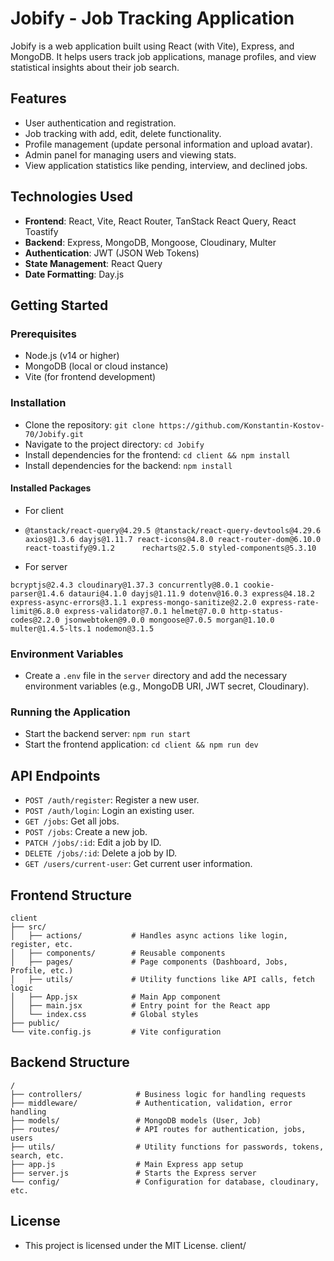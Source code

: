 # Jobify - Job Tracking Application

Jobify is a web application built using React (with Vite), Express, and MongoDB. It helps users track job applications, manage profiles, and view statistical insights about their job search.

## Features

- User authentication and registration.
- Job tracking with add, edit, delete functionality.
- Profile management (update personal information and upload avatar).
- Admin panel for managing users and viewing stats.
- View application statistics like pending, interview, and declined jobs.

## Technologies Used

- **Frontend**: React, Vite, React Router, TanStack React Query, React Toastify
- **Backend**: Express, MongoDB, Mongoose, Cloudinary, Multer
- **Authentication**: JWT (JSON Web Tokens)
- **State Management**: React Query
- **Date Formatting**: Day.js

## Getting Started

### Prerequisites

- Node.js (v14 or higher)
- MongoDB (local or cloud instance)
- Vite (for frontend development)

### Installation

- Clone the repository: `git clone https://github.com/Konstantin-Kostov-70/Jobify.git`
- Navigate to the project directory: `cd Jobify`
- Install dependencies for the frontend: `cd client && npm install`
- Install dependencies for the backend: `npm install`

#### Installed Packages

- For client

- `@tanstack/react-query@4.29.5 @tanstack/react-query-devtools@4.29.6 axios@1.3.6 dayjs@1.11.7 react-icons@4.8.0 react-router-dom@6.10.0 react-toastify@9.1.2      recharts@2.5.0 styled-components@5.3.10`

- For server

`bcryptjs@2.4.3 cloudinary@1.37.3 concurrently@8.0.1 cookie-parser@1.4.6 datauri@4.1.0 dayjs@1.11.9 dotenv@16.0.3 express@4.18.2 express-async-errors@3.1.1 express-mongo-sanitize@2.2.0 express-rate-limit@6.8.0 express-validator@7.0.1 helmet@7.0.0 http-status-codes@2.2.0 jsonwebtoken@9.0.0 mongoose@7.0.5 morgan@1.10.0 multer@1.4.5-lts.1 nodemon@3.1.5`

### Environment Variables

- Create a `.env` file in the `server` directory and add the necessary environment variables (e.g., MongoDB URI, JWT secret, Cloudinary).

### Running the Application

- Start the backend server: `npm run start`
- Start the frontend application: `cd client && npm run dev`

## API Endpoints

- `POST /auth/register`: Register a new user.
- `POST /auth/login`: Login an existing user.
- `GET /jobs`: Get all jobs.
- `POST /jobs`: Create a new job.
- `PATCH /jobs/:id`: Edit a job by ID.
- `DELETE /jobs/:id`: Delete a job by ID.
- `GET /users/current-user`: Get current user information.

## Frontend Structure

```
client
├── src/
│   ├── actions/           # Handles async actions like login, register, etc.
│   ├── components/        # Reusable components
│   ├── pages/             # Page components (Dashboard, Jobs, Profile, etc.)
│   ├── utils/             # Utility functions like API calls, fetch logic
│   ├── App.jsx            # Main App component
│   ├── main.jsx           # Entry point for the React app
│   └── index.css          # Global styles
├── public/
└── vite.config.js         # Vite configuration
```

## Backend Structure

```
/
├── controllers/            # Business logic for handling requests
├── middleware/             # Authentication, validation, error handling
├── models/                 # MongoDB models (User, Job)
├── routes/                 # API routes for authentication, jobs, users
├── utils/                  # Utility functions for passwords, tokens, search, etc.
├── app.js                  # Main Express app setup
├── server.js               # Starts the Express server
└── config/                 # Configuration for database, cloudinary, etc.
```

## License

- This project is licensed under the MIT License.
  client/
